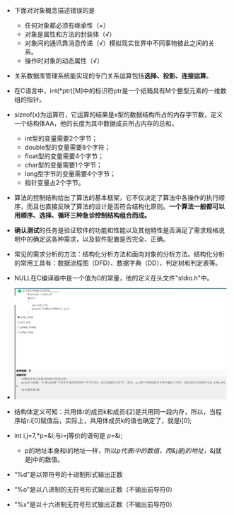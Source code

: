 - 下面对对象概念描述错误的是
  - 任何对象都必须有继承性（×）
  - 对象是属性和方法的封装体（√）
  - 对象间的通讯靠消息传递（√）模拟现实世界中不同事物彼此之间的关系。
  - 操作时对象的动态属性（√）
- 关系数据库管理系统能实现的专门关系运算包括**选择、投影、连接运算**。
- 在C语言中，int(*ptr)[M]中的标识符ptr是一个纸箱具有M个整型元素的一维数组的指针。
- sizeof(x)为运算符，它运算的结果是x型的数据结构所占的内存字节数，定义一个结构体AA，他的长度为其中数据成员所占内存的总和。
  - int型的变量需要2个字节；
  - double型的变量需要8个字符；
  - float型的变量需要4个字节；
  - char型的变量需要1个字节；
  - long型字节的变量需要4个字节；
  - 指针变量占2个字节。
- 算法的控制结构给出了算法的基本框架，它不仅决定了算法中各操作的执行顺序，而且也直接反映了算法的设计是否符合结构化原则。**一个算法一般都可以用顺序、选择、循环三种急诊控制结构组合而成。**
- **确认测试**的任务是验证软件的功能和性能以及其他特性是否满足了需求规格说明中的确定这各种需求，以及软件配置是否完全、正确。
- 常见的需求分析的方法：结构化分析方法和面向对象的分析方法。结构化分析的常用工具有：数据流程图（DFD）、数据字典（DD）、判定树和判定表等。
- NULL在C编译器中是一个值为0的常量，他的定义在头文件"stdio.h"中。
- ![](../Image/二级错题.png)

- 结构体定义可知：共用体r的成员k和成员i[2]是共用同一段内存，所以，当程序给r.i[0]赋值后，实际上，共用体成员k的值也确定了，就是i[0];
- int i,j=7,*p=&i;与i=j等价的语句是 *p=*&i;
  - p的地址本身和i的地址一样，所以*p代表i中的数值，而&j是j的地址，*&j就是j中的数值。
- “%d"是以带符号的十进制形式输出正数
- “%o"是以八进制的无符号形式输出正数（不输出前导符0）
- "%x"是以十六进制无符号形式输出正数（不输出前导符0）